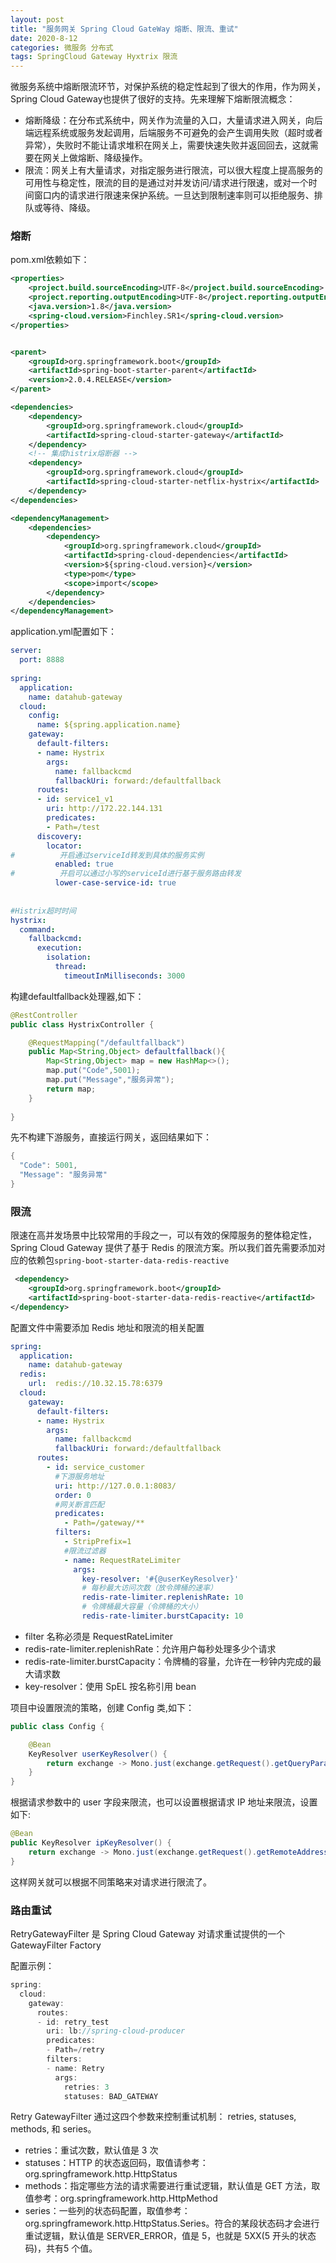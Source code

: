```yaml
---
layout: post
title: "服务网关 Spring Cloud GateWay 熔断、限流、重试"
date: 2020-8-12
categories: 微服务 分布式
tags: SpringCloud Gateway Hyxtrix 限流
--- 
```




微服务系统中熔断限流环节，对保护系统的稳定性起到了很大的作用，作为网关，Spring Cloud Gateway也提供了很好的支持。先来理解下熔断限流概念：

- 熔断降级：在分布式系统中，网关作为流量的入口，大量请求进入网关，向后端远程系统或服务发起调用，后端服务不可避免的会产生调用失败（超时或者异常），失败时不能让请求堆积在网关上，需要快速失败并返回回去，这就需要在网关上做熔断、降级操作。
- 限流：网关上有大量请求，对指定服务进行限流，可以很大程度上提高服务的可用性与稳定性，限流的目的是通过对并发访问/请求进行限速，或对一个时间窗口内的请求进行限速来保护系统。一旦达到限制速率则可以拒绝服务、排队或等待、降级。

### 熔断

pom.xml依赖如下：

```xml
<properties>
	<project.build.sourceEncoding>UTF-8</project.build.sourceEncoding>
	<project.reporting.outputEncoding>UTF-8</project.reporting.outputEncoding>
	<java.version>1.8</java.version>
	<spring-cloud.version>Finchley.SR1</spring-cloud.version>
</properties>


<parent>
	<groupId>org.springframework.boot</groupId>
	<artifactId>spring-boot-starter-parent</artifactId>
	<version>2.0.4.RELEASE</version>
</parent>

<dependencies>
	<dependency>
		<groupId>org.springframework.cloud</groupId>
		<artifactId>spring-cloud-starter-gateway</artifactId>
	</dependency>
    <!-- 集成histrix熔断器 -->
    <dependency>
        <groupId>org.springframework.cloud</groupId>
        <artifactId>spring-cloud-starter-netflix-hystrix</artifactId>
    </dependency>
</dependencies>

<dependencyManagement>
	<dependencies>
		<dependency>
			<groupId>org.springframework.cloud</groupId>
			<artifactId>spring-cloud-dependencies</artifactId>
			<version>${spring-cloud.version}</version>
			<type>pom</type>
			<scope>import</scope>
		</dependency>
	</dependencies>
</dependencyManagement>
```

application.yml配置如下：

```yaml
server: 
  port: 8888
  
spring:
  application:
    name: datahub-gateway
  cloud:
    config:
      name: ${spring.application.name}
    gateway:
      default-filters:
      - name: Hystrix
        args:
          name: fallbackcmd
          fallbackUri: forward:/defaultfallback
      routes:
      - id: service1_v1
        uri: http://172.22.144.131
        predicates:
        - Path=/test
      discovery:
        locator:
#          开启通过serviceId转发到具体的服务实例
          enabled: true
#          开启可以通过小写的serviceId进行基于服务路由转发
          lower-case-service-id: true
          
          
#Histrix超时时间
hystrix:
  command:
    fallbackcmd:
      execution:
        isolation:
          thread:
            timeoutInMilliseconds: 3000
```

构建defaultfallback处理器,如下：

```java
@RestController
public class HystrixController {

	@RequestMapping("/defaultfallback")
    public Map<String,Object> defaultfallback(){
        Map<String,Object> map = new HashMap<>();
        map.put("Code",5001);
        map.put("Message","服务异常");
        return map;
    }
    
}
```

先不构建下游服务，直接运行网关，返回结果如下：

```java
{
  "Code": 5001,
  "Message": "服务异常"
}
```

### 限流

限速在高并发场景中比较常用的手段之一，可以有效的保障服务的整体稳定性，Spring Cloud Gateway 提供了基于 Redis 的限流方案。所以我们首先需要添加对应的依赖包`spring-boot-starter-data-redis-reactive`

```xml
 <dependency>
    <groupId>org.springframework.boot</groupId>
    <artifactId>spring-boot-starter-data-redis-reactive</artifactId>
</dependency>
```

配置文件中需要添加 Redis 地址和限流的相关配置

```yaml
spring:
  application:
    name: datahub-gateway
  redis:
    url:  redis://10.32.15.78:6379
  cloud:
    gateway:
      default-filters:
      - name: Hystrix
        args:
          name: fallbackcmd
          fallbackUri: forward:/defaultfallback
      routes:
        - id: service_customer
          #下游服务地址
          uri: http://127.0.0.1:8083/
          order: 0
          #网关断言匹配
          predicates:
            - Path=/gateway/**
          filters:
            - StripPrefix=1
            #限流过滤器
            - name: RequestRateLimiter
              args:
                key-resolver: '#{@userKeyResolver}'
                # 每秒最大访问次数（放令牌桶的速率）
                redis-rate-limiter.replenishRate: 10
                # 令牌桶最大容量（令牌桶的大小）
                redis-rate-limiter.burstCapacity: 10
```

- filter 名称必须是 RequestRateLimiter
- redis-rate-limiter.replenishRate：允许用户每秒处理多少个请求
- redis-rate-limiter.burstCapacity：令牌桶的容量，允许在一秒钟内完成的最大请求数
- key-resolver：使用 SpEL 按名称引用 bean

项目中设置限流的策略，创建 Config 类,如下：

```java
public class Config {

    @Bean
    KeyResolver userKeyResolver() {
        return exchange -> Mono.just(exchange.getRequest().getQueryParams().getFirst("user"));
    }
}
```

根据请求参数中的 user 字段来限流，也可以设置根据请求 IP 地址来限流，设置如下:

```java
@Bean
public KeyResolver ipKeyResolver() {
    return exchange -> Mono.just(exchange.getRequest().getRemoteAddress().getHostName());
}
```

这样网关就可以根据不同策略来对请求进行限流了。

### 路由重试

RetryGatewayFilter 是 Spring Cloud Gateway 对请求重试提供的一个 GatewayFilter Factory

配置示例：

```java
spring:
  cloud:
    gateway:
      routes:
      - id: retry_test
        uri: lb://spring-cloud-producer
        predicates:
        - Path=/retry
        filters:
        - name: Retry
          args:
            retries: 3
            statuses: BAD_GATEWAY
```

Retry GatewayFilter 通过这四个参数来控制重试机制： retries, statuses, methods, 和 series。

- retries：重试次数，默认值是 3 次
- statuses：HTTP 的状态返回码，取值请参考：org.springframework.http.HttpStatus
- methods：指定哪些方法的请求需要进行重试逻辑，默认值是 GET 方法，取值参考：org.springframework.http.HttpMethod
- series：一些列的状态码配置，取值参考：org.springframework.http.HttpStatus.Series。符合的某段状态码才会进行重试逻辑，默认值是 SERVER_ERROR，值是 5，也就是 5XX(5 开头的状态码)，共有5 个值。